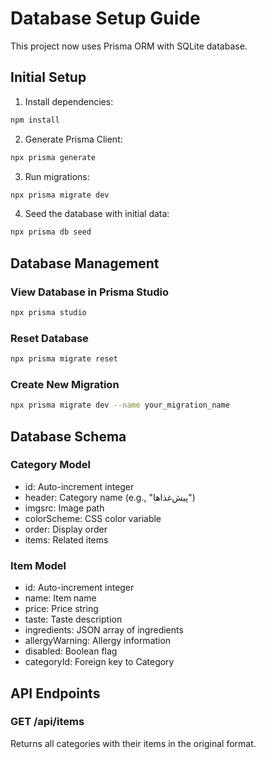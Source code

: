 # Database Setup Guide

This project now uses Prisma ORM with SQLite database.

## Initial Setup

1. Install dependencies:
```bash
npm install
```

2. Generate Prisma Client:
```bash
npx prisma generate
```

3. Run migrations:
```bash
npx prisma migrate dev
```

4. Seed the database with initial data:
```bash
npx prisma db seed
```

## Database Management

### View Database in Prisma Studio
```bash
npx prisma studio
```

### Reset Database
```bash
npx prisma migrate reset
```

### Create New Migration
```bash
npx prisma migrate dev --name your_migration_name
```

## Database Schema

### Category Model
- id: Auto-increment integer
- header: Category name (e.g., "پیش‌غذاها")
- imgsrc: Image path
- colorScheme: CSS color variable
- order: Display order
- items: Related items

### Item Model
- id: Auto-increment integer
- name: Item name
- price: Price string
- taste: Taste description
- ingredients: JSON array of ingredients
- allergyWarning: Allergy information
- disabled: Boolean flag
- categoryId: Foreign key to Category

## API Endpoints

### GET /api/items
Returns all categories with their items in the original format.
